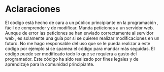 # Aclaraciones
El código está hecho de cara a un público principiante en la programación , fácil de comprender y de modificar.
Manda peticiones a un servidor web.
Aunque de error las peticiones se han enviado correctamente al servidor web , es solamente una guía por si se quieren realizar modificaciones en un futuro.
No me hago responsable del uso que se le pueda realizar a este código por ejemplo si se spamea el código para mandar más seguidas.
El código puede ser modificado todo lo que se requiera a gusto del programador.
Este código ha sido realizado por fines legales y de aprendizaje para la comunidad principiante.

